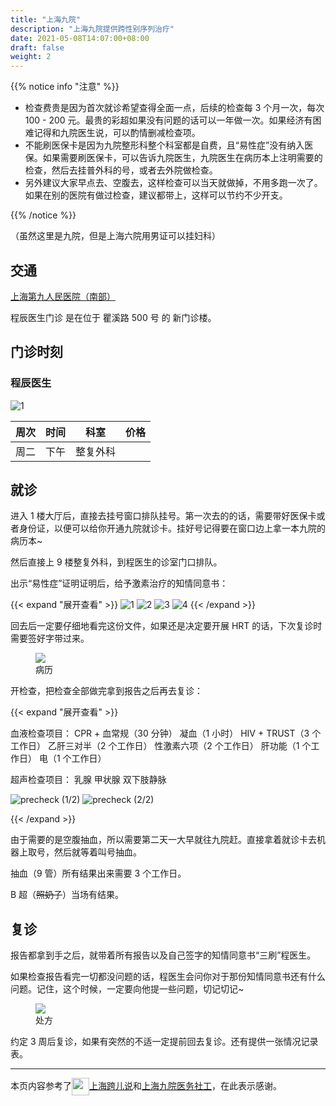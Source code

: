 ```yaml
---
title: "上海九院"
description: "上海九院提供跨性别序列治疗"
date: 2021-05-08T14:07:00+08:00
draft: false
weight: 2
---
```


{{% notice info "注意" %}}

- 检查费贵是因为首次就诊希望查得全面一点，后续的检查每 3 个月一次，每次 100 - 200 元。最贵的彩超如果没有问题的话可以一年做一次。如果经济有困难记得和九院医生说，可以酌情删减检查项。
- 不能刷医保卡是因为九院整形科整个科室都是自费，且“易性症”没有纳入医保。如果需要刷医保卡，可以告诉九院医生，九院医生在病历本上注明需要的检查，然后去挂普外科的号，或者去外院做检查。
- 另外建议大家早点去、空腹去，这样检查可以当天就做掉，不用多跑一次了。如果在别的医院有做过检查，建议都带上，这样可以节约不少开支。

{{% /notice %}}

（虽然这里是九院，但是上海六院用男证可以挂妇科）

## 交通

[上海第九人民医院（南部）](https://amap.com/place/B0FFHGMHTC)

程辰医生门诊 是在位于 瞿溪路 500 号 的 新门诊楼。

## 门诊时刻

### 程辰医生

![1](/images/doctor/cheng-chen.jpg)

| 周次 | 时间 |   科室   | 价格 |
| :--: | :--: | :------: | :--: |
| 周二 | 下午 | 整复外科 |      |

## 就诊

进入 1 楼大厅后，直接去挂号窗口排队挂号。第一次去的的话，需要带好医保卡或者身份证，以便可以给你开通九院就诊卡。挂好号记得要在窗口边上拿一本九院的病历本~

然后直接上 9 楼整复外科，到程医生的诊室门口排队。

出示“易性症”证明证明后，给予激素治疗的知情同意书：

{{< expand "展开查看" >}}
![1](/images/doctor/sh9/1.webp)
![2](/images/doctor/sh9/2.webp)
![3](/images/doctor/sh9/3.webp)
![4](/images/doctor/sh9/4.webp)
{{< /expand >}}

回去后一定要仔细地看完这份文件，如果还是决定要开展 HRT 的话，下次复诊时需要签好字带过来。

<figure>
<img src="/images/doctor/sh9/5.webp">
<figcaption>
<span style="font-style:normal">病历</span>
</figcaption>
</figure>

开检查，把检查全部做完拿到报告之后再去复诊：

{{< expand "展开查看" >}}

血液检查项目：
CPR + 血常规（30 分钟）
凝血（1 小时）
HIV + TRUST（3 个工作日）
乙肝三对半（2 个工作日）
性激素六项（2 个工作日）
肝功能（1 个工作日）
电（1 个工作日）

超声检查项目：
乳腺
甲状腺
双下肢静脉

![precheck (1/2)](/images/doctor/sh9/precheck-1.png)
![precheck (2/2)](/images/doctor/sh9/precheck-2.png)

{{< /expand >}}

由于需要的是空腹抽血，所以需要第二天一大早就往九院赶。直接拿着就诊卡去机器上取号，然后就等着叫号抽血。

抽血（9 管）所有结果出来需要 3 个工作日。

B 超（~~照奶子~~）当场有结果。

## 复诊

报告都拿到手之后，就带着所有报告以及自己签字的知情同意书“三刷”程医生。

如果检查报告看完一切都没问题的话，程医生会问你对于那份知情同意书还有什么问题。记住，这个时候，一定要向他提一些问题，切记切记~

<figure>
<img src="/images/doctor/sh9/7.webp">
<figcaption>
<span style="font-style:normal">处方</span>
</figcaption>
</figure>

约定 3 周后复诊，如果有突然的不适一定提前回去复诊。还有提供一张情况记录表。

---

本页内容参考了[<img src="/images/transtalk.webp" style="display:inline;height:2em;vertical-align:middle">上海跨儿说](https://mp.weixin.qq.com/s/YfwBpWsmKbHxjxzoVeD6mw)和[上海九院医务社工](https://mp.weixin.qq.com/s/wnvrYViJfsJSxzAlAM_mUw)，在此表示感谢。
